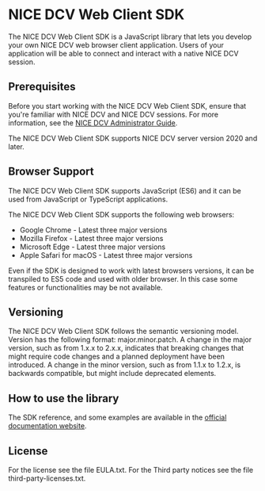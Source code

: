 # NICE DCV Web Client SDK

The NICE DCV Web Client SDK is a JavaScript library that lets you
develop your own NICE DCV web browser client application.
Users of your application will be able to connect and interact with
a native NICE DCV session.

## Prerequisites

Before you start working with the NICE DCV Web Client SDK, ensure
that you're familiar with NICE DCV and NICE DCV sessions. For more
information, see the [NICE DCV Administrator Guide](https://docs.aws.amazon.com/dcv/latest/adminguide).

The NICE DCV Web Client SDK supports NICE DCV server version 2020
and later.

## Browser Support

The NICE DCV Web Client SDK supports JavaScript (ES6) and it can
be used from JavaScript or TypeScript applications.

The NICE DCV Web Client SDK supports the following web browsers:
 * Google Chrome - Latest three major versions
 * Mozilla Firefox - Latest three major versions
 * Microsoft Edge - Latest three major versions
 * Apple Safari for macOS - Latest three major versions

Even if the SDK is designed to work with latest browsers versions,
it can be transpiled to ES5 code and used with older browser. In
this case some features or functionalities may be not available.

## Versioning

The NICE DCV Web Client SDK follows the semantic versioning model.
Version has the following format: major.minor.patch. A change in
the major version, such as from 1.x.x to 2.x.x, indicates that breaking
changes that might require code changes and a planned deployment
have been introduced. A change in the minor version, such as from
1.1.x to 1.2.x, is backwards compatible, but might include
deprecated elements.

## How to use the library

The SDK reference, and some examples are available in the
[official documentation website](https://docs.aws.amazon.com/dcv/latest/websdkguide).

## License

For the license see the file EULA.txt.
For the Third party notices see the file third-party-licenses.txt.
